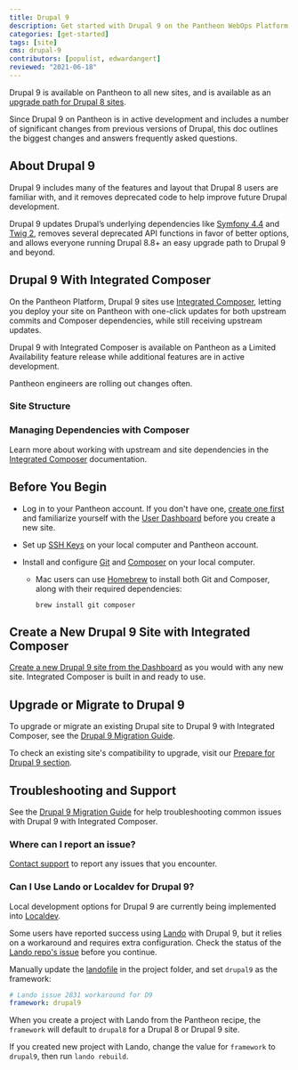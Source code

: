 ```yaml
---
title: Drupal 9
description: Get started with Drupal 9 on the Pantheon WebOps Platform.
categories: [get-started]
tags: [site]
cms: drupal-9
contributors: [populist, edwardangert]
reviewed: "2021-06-18"
---
```


Drupal 9 is available on Pantheon to all new sites, and is available as an [upgrade path for Drupal 8 sites](/guides/drupal-9-migration).

Since Drupal 9 on Pantheon is in active development and includes a number of significant changes from previous versions of Drupal, this doc outlines the biggest changes and answers frequently asked questions.

## About Drupal 9

Drupal 9 includes many of the features and layout that Drupal 8 users are familiar with, and it removes deprecated code to help improve future Drupal development.

Drupal 9 updates Drupal’s underlying dependencies like [Symfony 4.4](https://symfony.com/releases/4.4) and [Twig 2](https://twig.symfony.com/doc/2.x/index.html), removes several deprecated API functions in favor of better options, and allows everyone running Drupal 8.8+ an easy upgrade path to Drupal 9 and beyond.

## Drupal 9 With Integrated Composer

On the Pantheon Platform, Drupal 9 sites use [Integrated Composer](/integrated-composer), letting you deploy your site on Pantheon with one-click updates for both upstream commits and Composer dependencies, while still receiving upstream updates.

<Alert title="A note about Limited Availability" type="info" icon="leaf">

Drupal 9 with Integrated Composer is available on Pantheon as a Limited Availability feature release while additional features are in active development.

Pantheon engineers are rolling out changes often.

</Alert>

### Site Structure

<Partial file="ic-upstream-structure.md" />

### Managing Dependencies with Composer

Learn more about working with upstream and site dependencies in the [Integrated Composer](/integrated-composer) documentation.

## Before You Begin

- Log in to your Pantheon account. If you don't have one, [create one first](https://pantheon.io/register?docs) and familiarize yourself with the [User Dashboard](/guides/quickstart/user-dashboard) before you create a new site.

- Set up [SSH Keys](/ssh-keys) on your local computer and Pantheon account.

- Install and configure [Git](/git) and [Composer](https://getcomposer.org/download/) on your local computer.

   - Mac users can use [Homebrew](https://brew.sh/) to install both Git and Composer, along with their required dependencies:

     ```bash{promptUser:user}
     brew install git composer
     ```

## Create a New Drupal 9 Site with Integrated Composer

[Create a new Drupal 9 site from the Dashboard](/create-sites) as you would with any new site. Integrated Composer is built in and ready to use.

## Upgrade or Migrate to Drupal 9

To upgrade or migrate an existing Drupal site to Drupal 9 with Integrated Composer, see the [Drupal 9 Migration Guide](/guides/drupal-9-migration).

To check an existing site's compatibility to upgrade, visit our [Prepare for Drupal 9 section](/guides/drupal-9-migration/prepare).

## Troubleshooting and Support

See the [Drupal 9 Migration Guide](/guides/drupal-9-migration/troubleshoot) for help troubleshooting common issues with Drupal 9 with Integrated Composer.

### Where can I report an issue?

[Contact support](/support) to report any issues that you encounter.

### Can I Use Lando or Localdev for Drupal 9?

Local development options for Drupal 9 are currently being implemented into [Localdev](/guides/localdev).

Some users have reported success using [Lando](https://docs.lando.dev/basics/) with Drupal 9, but it relies on a workaround and requires extra configuration. Check the status of the [Lando repo's issue](https://github.com/lando/lando/issues/2831#issuecomment-771833900) before you continue.

Manually update the [landofile](https://docs.lando.dev/config/lando.html#base-file) in the project folder, and set `drupal9` as the framework:

```yml:title=lando.yml
# Lando issue 2831 workaround for D9
framework: drupal9
```

When you create a project with Lando from the Pantheon recipe, the `framework` will default to `drupal8` for a Drupal 8 or Drupal 9 site.

If you created new project with Lando, change the value for `framework` to `drupal9`, then run `lando rebuild`.
